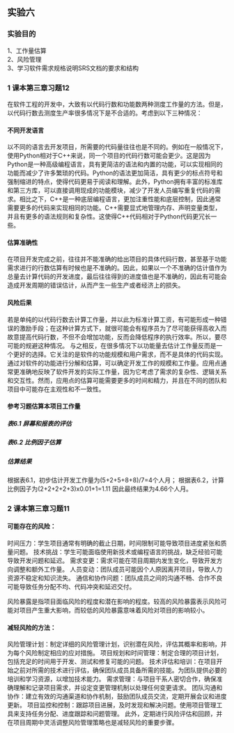 ## 实验六
### 实验目的
1、工作量估算  
2、风险管理  
3、学习软件需求规格说明SRS文档的要求和结构  

### 1 课本第三章习题12
在软件工程的开发中，大致有以代码行数和功能数两种测度工作量的方法。但是，以代码行数去测度生产率很多情况下是不合适的。考虑到以下三种情况：
#### 不同开发语言
以不同的语言去开发项目，所需要的代码量往往也是不同的。例如在一般情况下，使用Python相对于C++来说，同一个项目的代码行数可能会更少。这是因为Python是一种高级编程语言，具有更简洁的语法和内置的功能，可以实现相同的功能而减少了许多繁琐的代码。Python的语法更加简洁，具有更少的标点符号和强制缩进的特点，使得代码更易于阅读和理解。此外，Python拥有丰富的标准库和第三方库，可以直接调用现成的功能模块，减少了开发人员编写重复代码的需求。相比之下，C++是一种底层编程语言，更加注重性能和底层控制，因此通常需要更多的代码来实现相同的功能。C++需要显式地管理内存、声明变量类型，并且有更多的语法规则和复杂性。这使得C++代码相对于Python代码更冗长一些。
#### 估算准确性
在项目开发完成之前，往往并不能准确的给出项目的具体代码行数，甚至基于功能需求进行的行数估算有时候也是不准确的。因此，如果以一个不准确的估计值作为总量去计算代码的开发进度，最后往往得到的进度值也是不准确的，因此有可能会造成开发周期的错误估计，从而产生一些生产或者经济上的损失。
#### 风险后果
若是单纯的以代码行数去计算工作量，并以此为标准计算工资，有可能形成一种错误的激励手段；在这种计算方式下，就很可能会有程序员为了尽可能获得高收入而故意提高代码行数，不但不会增加功能，反而会降低程序的执行效率。所以，要尽可能的规避这种情况。
与之相反，在很多情况下以功能量去估计工作量反而是一个更好的选择。它关注的是软件的功能规模和用户需求，而不是具体的代码实现。通过对软件的功能进行分解和估算，可以确定开发工作的规模和工作量。应用点通常更准确地反映了软件开发的实际工作量，因为它考虑了需求的复杂性、逻辑关系和交互性。然而，应用点的估算可能需要更多的时间和精力，并且在不同的团队和项目中可能存在主观性和不一致性。
#### 参考习题估算本项目工作量
##### 表6.1 屏幕和报表的评估

##### 表6.2 比例因子估算
##### 估算结果
根据表6.1，初步估计开发工作量为(5+2+5+8+8)/7=4个人月；
根据表6.2，计算比例因子为(2+2+2+2+3)x0.01+1=1.11
因此最终结果为4.66个人月。

### 2 课本第三章习题11
#### 可能存在的风险：
时间压力：学生项目通常有明确的截止日期，时间限制可能导致项目进度紧张和质量问题。
技术挑战：学生可能面临使用新技术或编程语言的挑战，缺乏经验可能导致开发问题和延迟。
需求变更：需求可能在项目周期内发生变化，导致开发方向调整和额外工作量。
人员变动：团队成员可能因个人原因离开项目，导致人力资源不稳定和知识流失。
通信和协作问题：团队成员之间的沟通不畅、合作不良可能导致任务分配不均、代码冲突和延迟交付。

风险暴露是指项目面临风险的程度和潜在影响的程度。较高的风险暴露表示风险可能对项目产生重大影响，而较低的风险暴露意味着风险对项目的影响较小。
#### 减轻风险的方法：
风险管理计划：制定详细的风险管理计划，识别潜在风险，评估其概率和影响，并为每个风险制定相应的应对措施。
项目规划和时间管理：制定合理的项目计划，包括充足的时间用于开发、测试和修复可能的问题。
技术评估和培训：在项目开始之前对所需的技术进行评估，确保团队成员具备所需的技能。为团队提供必要的培训和学习资源，以增加技术能力。
需求管理：与项目干系人密切合作，确保准确理解和记录项目需求，并设定变更管理机制以处理任何变更请求。
团队沟通和协作：建立有效的沟通渠道和协作机制，鼓励团队成员交流，定期开展会议和进度更新。
项目监控和控制：跟踪项目进展，及时发现和解决问题。使用项目管理工具来支持任务分配、进度跟踪和问题管理。
此外，定期进行风险评估和回顾，并在项目周期中灵活调整风险管理策略也是减轻风险的重要步骤。
